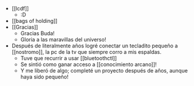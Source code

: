 - [[lcdf]]
  - :D
- [[bags of holding]]
- [[Gracias]]
  - Gracias Buda!
  - Gloria a las maravillas del universo!
- Después de literalmente años logré conectar un tecladito pequeño a [[nostromo]], la pc de la tv que siempre corro a mis espaldas.
  - Tuve que recurrir a usar [[bluetoothctl]]
  - Se sintió como ganar acceso a [[conocimiento arcano]]!
  - Y me liberó de algo; completé un proyecto después de años, aunque haya sido pequeño!
